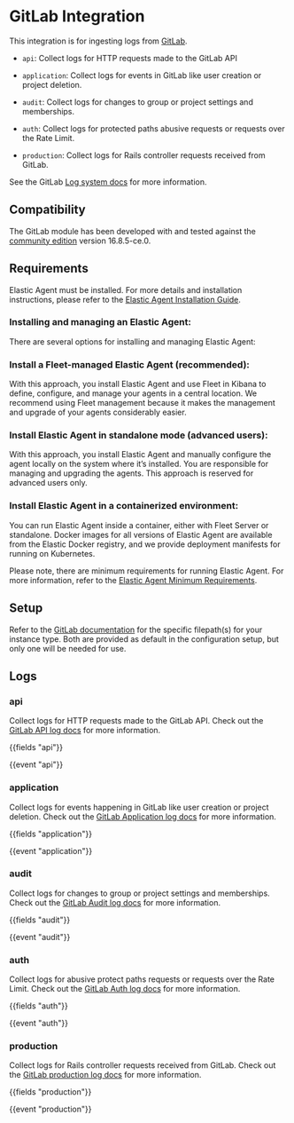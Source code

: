 # GitLab Integration

This integration is for ingesting logs from [GitLab](https://about.gitlab.com/).

- `api`: Collect logs for HTTP requests made to the GitLab API

- `application`: Collect logs for events in GitLab like user creation or project deletion.

- `audit`: Collect logs for changes to group or project settings and memberships.

- `auth`: Collect logs for protected paths abusive requests or requests over the Rate Limit.

- `production`: Collect logs for Rails controller requests received from GitLab.

See the GitLab [Log system docs](https://docs.gitlab.com/ee/administration/logs/) for more information.

## Compatibility

The GitLab module has been developed with and tested against the [community edition](https://gitlab.com/rluna-gitlab/gitlab-ce) version 16.8.5-ce.0. 

## Requirements

Elastic Agent must be installed. For more details and installation instructions, please refer to the [Elastic Agent Installation Guide](https://www.elastic.co/guide/en/fleet/current/elastic-agent-installation.html).

### Installing and managing an Elastic Agent:

There are several options for installing and managing Elastic Agent:

### Install a Fleet-managed Elastic Agent (recommended):

With this approach, you install Elastic Agent and use Fleet in Kibana to define, configure, and manage your agents in a central location. We recommend using Fleet management because it makes the management and upgrade of your agents considerably easier.

### Install Elastic Agent in standalone mode (advanced users):

With this approach, you install Elastic Agent and manually configure the agent locally on the system where it’s installed. You are responsible for managing and upgrading the agents. This approach is reserved for advanced users only.

### Install Elastic Agent in a containerized environment:

You can run Elastic Agent inside a container, either with Fleet Server or standalone. Docker images for all versions of Elastic Agent are available from the Elastic Docker registry, and we provide deployment manifests for running on Kubernetes.

Please note, there are minimum requirements for running Elastic Agent. For more information, refer to the  [Elastic Agent Minimum Requirements](https://www.elastic.co/guide/en/fleet/current/elastic-agent-installation.html#_minimum_requirements).


## Setup

Refer to the [GitLab documentation](https://docs.gitlab.com/ee/administration/logs/) for the specific filepath(s) for your instance type. Both are provided as default in the configuration setup, but only one will be needed for use.

## Logs

### api

Collect logs for HTTP requests made to the GitLab API. Check out the [GitLab API log docs](https://docs.gitlab.com/ee/administration/logs/#api_jsonlog) for more information.

{{fields "api"}}

{{event "api"}}

### application

Collect logs for events happening in GitLab like user creation or project deletion. Check out the [GitLab Application log docs](https://docs.gitlab.com/ee/administration/logs/#application_jsonlog) for more information.

{{fields "application"}}

{{event "application"}}

### audit

Collect logs for changes to group or project settings and memberships. Check out the [GitLab Audit log docs](https://docs.gitlab.com/ee/administration/logs/#audit_jsonlog) for more information.

{{fields "audit"}}

{{event "audit"}}

### auth

Collect logs for abusive protect paths requests or requests over the Rate Limit. Check out the [GitLab Auth log docs](https://docs.gitlab.com/ee/administration/logs/#auth_jsonlog) for more information.

{{fields "auth"}}

{{event "auth"}}

### production

Collect logs for Rails controller requests received from GitLab. Check out the [GitLab production log docs](https://docs.gitlab.com/ee/administration/logs/#production_jsonlog) for more information.

{{fields "production"}}

{{event "production"}}
